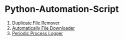 # Python-Automation-Script

1. [Duplicate File Remover](./File%20Duplication/README.md)
1. [Automatically File Downloader](./File%20Downloader%20using%20link/README.md)
1. [Periodic Process Logger](./Periodic%20Process%20Logger/README.md)
